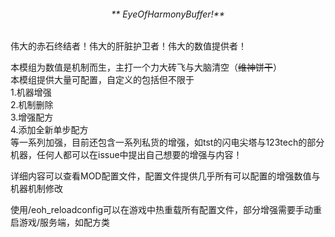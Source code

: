 <center> 
  <h6>** EyeOfHarmonyBuffer!** </h6>
</center>
伟大的赤石终结者！伟大的肝脏护卫者！伟大的数值提供者！  

本模组为数值是机制而生，主打一个力大砖飞与大脑清空（~~维神饼干~~）  
本模组提供大量可配置，自定义的包括但不限于  
1.机器增强  
2.机制删除  
3.增强配方  
4.添加全新单步配方  
等一系列加强，目前还包含一系列私货的增强，如tst的闪电尖塔与123tech的部分机器，任何人都可以在issue中提出自己想要的增强与内容！  

详细内容可以查看MOD配置文件，配置文件提供几乎所有可以配置的增强数值与机器机制修改  

使用/eoh_reloadconfig可以在游戏中热重载所有配置文件，部分增强需要手动重启游戏/服务端，如配方类
